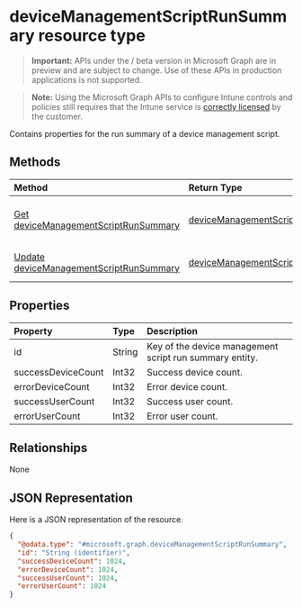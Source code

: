 ﻿# deviceManagementScriptRunSummary resource type

> **Important:** APIs under the / beta version in Microsoft Graph are in preview and are subject to change. Use of these APIs in production applications is not supported.

> **Note:** Using the Microsoft Graph APIs to configure Intune controls and policies still requires that the Intune service is [correctly licensed](https://go.microsoft.com/fwlink/?linkid=839381) by the customer.

Contains properties for the run summary of a device management script.
## Methods
|Method|Return Type|Description|
|:---|:---|:---|
|[Get deviceManagementScriptRunSummary](../api/intune_devices_devicemanagementscriptrunsummary_get.md)|[deviceManagementScriptRunSummary](../resources/intune_devices_devicemanagementscriptrunsummary.md)|Read properties and relationships of the [deviceManagementScriptRunSummary](../resources/intune_devices_devicemanagementscriptrunsummary.md) object.|
|[Update deviceManagementScriptRunSummary](../api/intune_devices_devicemanagementscriptrunsummary_update.md)|[deviceManagementScriptRunSummary](../resources/intune_devices_devicemanagementscriptrunsummary.md)|Update the properties of a [deviceManagementScriptRunSummary](../resources/intune_devices_devicemanagementscriptrunsummary.md) object.|

## Properties
|Property|Type|Description|
|:---|:---|:---|
|id|String|Key of the device management script run summary entity.|
|successDeviceCount|Int32|Success device count.|
|errorDeviceCount|Int32|Error device count.|
|successUserCount|Int32|Success user count.|
|errorUserCount|Int32|Error user count.|

## Relationships
None
## JSON Representation
Here is a JSON representation of the resource.
<!-- {
  "blockType": "resource",
  "keyProperty": "id",
  "@odata.type": "microsoft.graph.deviceManagementScriptRunSummary"
}
-->
``` json
{
  "@odata.type": "#microsoft.graph.deviceManagementScriptRunSummary",
  "id": "String (identifier)",
  "successDeviceCount": 1024,
  "errorDeviceCount": 1024,
  "successUserCount": 1024,
  "errorUserCount": 1024
}
```






